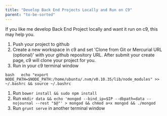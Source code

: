 ```yaml
---
title: "Develop Back End Projects Locally and Run on C9"
parent: "to-be-sorted"
---
```


If you like me develop Back End Project locally and want it run on c9, this may help you.

1.  Push your project to github
2.  Create a new workspace in c9 and set 'Clone from Git or Mercurial URL (optional)' with your github repository URL. After submit your create page, c9 will clone your project for you.
3.  Run in your c9 terminal window

`bash  
echo "export NODE_PATH=$NODE_PATH:/home/ubuntu/.nvm/v0.10.35/lib/node_modules" >> ~/.bashrc && source ~/.bashrc` 

1.  Run `bower install && sudo npm install`
2.  Run `mkdir data && echo 'mongod --bind_ip=$IP --dbpath=data --nojournal --rest "$@"' > mongod && chmod a+x mongod && ./mongod`
3.  Run `grunt serve` in another terminal window
